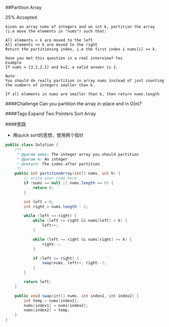 ##Partition Array

25% Accepted

	Given an array nums of integers and an int k, partition the array
	(i.e move the elements in "nums") such that:

	All elements < k are moved to the left
	All elements >= k are moved to the right
	Return the partitioning index, i.e the first index i nums[i] >= k.

	Have you met this question in a real interview? Yes
	Example
	If nums = [3,2,2,1] and k=2, a valid answer is 1.

	Note
	You should do really partition in array nums instead of just counting the numbers of integers smaller than k.

	If all elements in nums are smaller than k, then return nums.length

####Challenge
Can you partition the array in-place and in O(n)?

####Tags Expand
Two Pointers Sort Array

####思路
- 用quick sort的思想，使用两个指针

```java
public class Solution {
    /**
     * @param nums: The integer array you should partition
     * @param k: An integer
     * @return: The index after partition
     */
    public int partitionArray(int[] nums, int k) {
        // write your code here
        if (nums == null || nums.length == 0) {
            return 0;
        }

        int left = 0;
        int right = nums.length - 1;

        while (left <= right) {
            while (left <= right && nums[left] < k) {
                left++;
            }

            while (left <= right && nums[right] >= k) {
                right--;
            }

            if (left <= right) {
                swap(nums, left++, right--);
            }
        }

        return left;
    }

    public void swap(int[] nums, int index1, int index2) {
        int temp = nums[index1];
        nums[index1] = nums[index2];
        nums[index2] = temp;
    }
}

```
